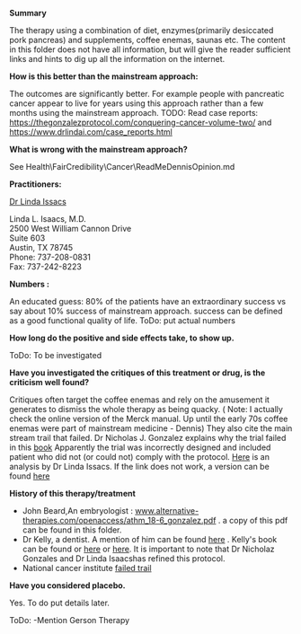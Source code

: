 <strong>Summary  </strong>  


The therapy using a combination of diet, enzymes(primarily desiccated pork pancreas) and supplements, coffee enemas, saunas etc. The content in this folder does not have all information, but will give the reader sufficient links and hints to dig up all the information on the internet.


<strong>How is this better than the  mainstream  approach:</strong> 

The outcomes are significantly better. For example people with pancreatic cancer appear to live for years using this approach rather than a few months using the mainstream approach. TODO: Read case reports: https://thegonzalezprotocol.com/conquering-cancer-volume-two/ and https://www.drlindai.com/case_reports.html  

<strong>What is wrong with the mainstream approach?</strong>

See Health\FairCredibility\Cancer\ReadMeDennisOpinion.md

<strong>Practitioners:</strong>  

[Dr Linda Issacs](https://www.drlindai.com/)

Linda L. Isaacs, M.D.  
2500 West William Cannon Drive  
Suite 603  
Austin, TX 78745  
Phone: 737-208-0831  
Fax: 737-242-8223  

<strong>Numbers :</strong>  


An educated guess:
80% of the patients have an extraordinary success vs say about 10% success of mainstream approach. success can be defined as a good functional quality of life.
ToDo: put actual numbers

<strong>How long do the positive and side effects take, to show up.</strong>  


ToDo:  To be investigated

<strong>Have you investigated the critiques of this treatment or drug, is the criticism well found? </strong>  


Critiques often target the coffee enemas and rely on the amusement it generates to dismiss the whole therapy as being quacky. ( Note: I actually check the online version of the Merck manual. Up until the early 70s coffee enemas were part of mainstream medicine - Dennis) They also cite the main stream trail that failed. Dr Nicholas J. Gonzalez  explains why the trial failed in this [book](https://www.amazon.ca/What-Went-Wrong-Clinical-Treatment/dp/0982196539?SubscriptionId=AKIAILSHYYTFIVPWUY6Q&tag=duc12-20&linkCode=xm2&camp=2025&creative=165953&creativeASIN=0982196539) Apparently the trial was incorrectly designed and included patient who did not (or could not) comply with the protocol. [Here](https://www.ncbi.nlm.nih.gov/pmc/articles/PMC4712871/) is an analysis by Dr Linda Issacs. If the link does not work, a version can be found [here](30-32.pdf)

<strong>History of this therapy/treatment</strong> 


- John Beard,An  embryologist : www.alternative-therapies.com/openaccess/athm_18-6_gonzalez.pdf . a copy of this pdf can be found in this folder.
- Dr Kelly, a dentist. A mention of him can be found [here](https://youtu.be/bWTHbGu8JSY?list=PL2F898C5972E83D49&t=111)  . Kelly's book can be found or [here](http://www.drkelley.com/CANLIVER55.html) or [here](https://cdn.rawgit.com/Atlantis-City/Health/tree/master/Conditions/Cancer/FairCredibility/PancreticEnzymes/OneAnswerToCancer.html). It is important to note that Dr Nicholaz Gonzales and Dr Linda Isaacshas refined this protocol.
- National cancer institute [failed trail](https://youtu.be/kZ-diONXCZc?list=PL2F898C5972E83D49&t=185)  

<strong>Have you considered placebo.</strong>  


Yes. To do put details later.

ToDo:
-Mention Gerson Therapy